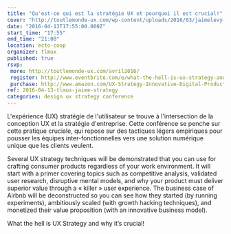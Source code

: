 ```yaml
---
title: "Qu'est-ce qui est la stratégie UX et pourquoi il est crucial!"
cover: "http://toutlemonde-ux.com/wp-content/uploads/2016/03/jaimelevy-3.png"
date: "2016-04-13T17:55:00.000Z"
start_time: "17:55"
end_time: "21:00"
location: ecto-coop
organizer: tlmux
published: true
rsvp:
 more: http://toutlemonde-ux.com/avril2016/
 register: http://www.eventbrite.com/e/what-the-hell-is-ux-strategy-and-why-its-crucial-tlmux-avril-2016-tickets-24019887129
 purchase: http://www.amazon.com/UX-Strategy-Innovative-Digital-Products/dp/1449372864
ref: 2016-04-13-tlmux-jaime-strategy
categories: design ux strategy conference
---
```


L'expérience (UX) stratégie de l'utilisateur se trouve à l'intersection de la conception UX et la stratégie d'entreprise. Cette conférence se penche sur cette pratique cruciale, qui repose sur des tactiques légers empiriques pour pousser les équipes inter-fonctionnelles vers une solution numérique unique que les clients veulent.

Several UX strategy techniques will be demonstrated that you can use for crafting consumer products regardless of your work environment. It will start with a primer covering topics such as competitive analysis, validated user research, disruptive mental models, and why your product must deliver superior value through a « killer » user experience. The business case of Airbnb will be deconstructed so you can see how they started (by running experiments), ambitiously scaled (with growth hacking techniques), and monetized their value proposition (with an innovative business model).

What the hell is UX Strategy and why it’s crucial!
